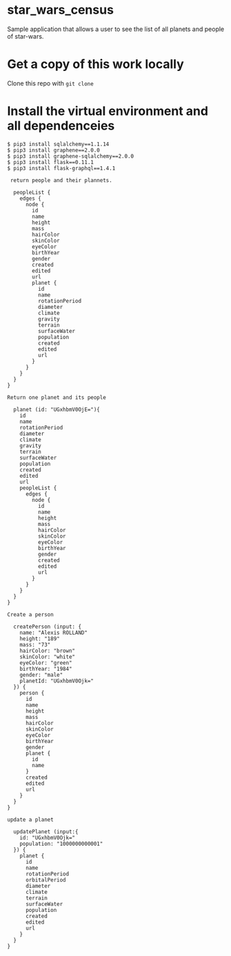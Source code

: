 # star_wars_census
Sample application that allows a user to see the list of all planets and people of star-wars. 

# Get a copy of this work locally 

Clone this repo with `git clone` 

# Install the virtual environment and all dependenceies
 
  ```
$ pip3 install sqlalchemy==1.1.14
$ pip3 install graphene==2.0.0
$ pip3 install graphene-sqlalchemy==2.0.0
$ pip3 install flask==0.11.1
$ pip3 install flask-graphql==1.4.1

```

` return people and their plannets.`

```query {
  peopleList {
    edges {
      node {
        id
        name
        height
        mass
        hairColor
        skinColor
        eyeColor
        birthYear
        gender
        created
        edited
        url
        planet {
          id
          name
          rotationPeriod
          diameter
          climate
          gravity
          terrain
          surfaceWater
          population
          created
          edited
          url
        }
      }
    }
  }
}
```

`Return one planet and its people` 

``` query {
  planet (id: "UGxhbmV0OjE="){
    id
    name
    rotationPeriod
    diameter
    climate
    gravity
    terrain
    surfaceWater
    population
    created
    edited
    url
    peopleList {
      edges {
        node {
          id
          name
          height
          mass
          hairColor
          skinColor
          eyeColor
          birthYear
          gender
          created
          edited
          url
        }
      }
    }
  }
} 
```


`Create a person` 


```  mutation {
  createPerson (input: {
    name: "Alexis ROLLAND"
    height: "189"
    mass: "73"
    hairColor: "brown"
    skinColor: "white"
    eyeColor: "green"
    birthYear: "1984"
    gender: "male"
    planetId: "UGxhbmV0Ojk="
  }) {
    person {
      id
      name
      height
      mass
      hairColor
      skinColor
      eyeColor
      birthYear
      gender
      planet {
        id
        name
      }
      created
      edited
      url
    }
  }
}

```

`update a planet ` 

``` mutation {
  updatePlanet (input:{
    id: "UGxhbmV0Ojk="
    population: "1000000000001"
  }) {
    planet {
      id
      name
      rotationPeriod
      orbitalPeriod
      diameter
      climate
      terrain
      surfaceWater
      population
      created
      edited
      url
    }
  }
}
```
